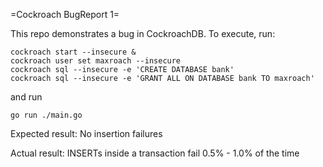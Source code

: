 =Cockroach BugReport 1=

This repo demonstrates a bug in CockroachDB. To execute, run:

```
cockroach start --insecure &
cockroach user set maxroach --insecure
cockroach sql --insecure -e 'CREATE DATABASE bank'
cockroach sql --insecure -e 'GRANT ALL ON DATABASE bank TO maxroach'
```

and run

```
go run ./main.go
```

Expected result: No insertion failures

Actual result: INSERTs inside a transaction fail 0.5% - 1.0% of the time